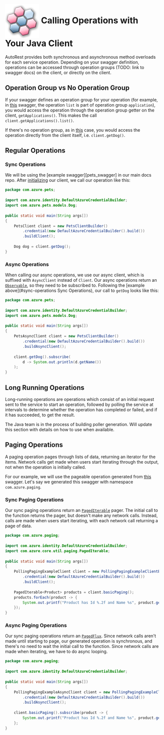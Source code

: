 # <img align="center" src="../images/logo.png">  Calling Operations with Your Java Client

AutoRest provides both synchronous and asynchronous method overloads for each service operation.
Depending on your swagger definition, operations can be accessed through operation groups (TODO: link to swagger docs) on the client,
or directly on the client.

## Operation Group vs No Operation Group

If your swagger defines an operation group for your operation (for example, in [this][operation_group_example] swagger, the operation `list`
is part of operation group `application`), you would access the operation through the operation group getter on the client, `getApplications()`.
This makes the call `client.getApplications().list()`.

If there's no operation group, as in [this][mixin_example] case, you would access the operation directly from the client
itself, i.e. `client.getDog()`.

## Regular Operations

### Sync Operations

We will be using the [example swagger][pets_swagger] in our main docs repo. After [initializing][initializing] our client, we
call our operation like this:

```java
package com.azure.pets;

import com.azure.identity.DefaultAzureCredentialBuilder;
import com.azure.pets.models.Dog;

public static void main(String args[])
{
    PetsClient client = new PetsClientBuilder()
        .credential(new DefaultAzureCredentialBuilder().build())
        .buildClient();

    Dog dog = client.getDog();
}
```

### Async Operations

When calling our async operations, we use our async client, which is suffixed with `AsyncClient` instead of `Client`. Our async operations
return an [`Observable`][observable], so they need to be subscribed to. Following the [example above](#sync-operations Sync Operations),
our call to `getDog` looks like this:

```java
package com.azure.pets;

import com.azure.identity.DefaultAzureCredentialBuilder;
import com.azure.pets.models.Dog;

public static void main(String args[])
{
    PetsAsyncClient client = new PetsClientBuilder()
        .credential(new DefaultAzureCredentialBuilder().build())
        .buildAsyncClient();

    client.getDog().subscribe(
        d -> System.out.println(d.getName())
    );
}
```

## Long Running Operations

Long-running operations are operations which consist of an initial request sent to the service to start an operation, followed by polling the service at intervals to determine whether the operation has completed or failed, and if it has succeeded, to get the result.

The Java team is in the process of building poller generation. Will update this section with details on how to use when available.

## Paging Operations

A paging operation pages through lists of data, returning an iterator for the items. Network calls get made when users start iterating through the output, not when the operation
is initially called.

For our example, we will use the pageable operation generated from [this][example_swagger] swagger. Let's say we generated this swagger with namespace `com.azure.paging`.

### Sync Paging Operations

Our sync paging operations return an [`PagedIterable`][paged_iterable] pager. The initial call to the function returns
the pager, but doesn't make any network calls. Instead, calls are made when users start iterating, with each network call returning a page of data.

```java
package com.azure.paging;

import com.azure.identity.DefaultAzureCredentialBuilder;
import com.azure.core.util.paging.PagedIterable;

public static void main(String args[])
{
    PollingPagingExampleClient client = new PollingPagingExampleClientBuilder()
        .credential(new DefaultAzureCredentialBuilder().build())
        .buildClient();

    PagedIterable<Product> products = client.basicPaging();
    products.forEach(product -> {
        System.out.printf("Product has Id %.2f and Name %s", product.getId(), product.getName());
    });
}
```

### Async Paging Operations

Our sync paging operations return an [`PagedFlux`][paged_flux]. Since network calls aren't
made until starting to page, our generated operation is synchronous, and there's no need to wait the initial call to the function. Since network calls are made when iterating,
we have to do async looping.

```java
package com.azure.paging;

import com.azure.identity.DefaultAzureCredentialBuilder;

public static void main(String args[])
{
    PollingPagingExampleAsyncClient client = new PollingPagingExampleClientBuilder()
        .credential(new DefaultAzureCredentialBuilder().build())
        .buildAsyncClient();

    client.basicPaging().subscribe(product -> {
        System.out.printf("Product has Id %.2f and Name %s", product.getId(), product.getName());
    };
}
```


<!-- LINKS -->
[operation_group_example]: https://github.com/Azure/azure-rest-api-specs/blob/master/specification/batch/data-plane/Microsoft.Batch/stable/2020-09-01.12.0/BatchService.json#L64
[mixin_example]: https://github.com/Azure/autorest/blob/master/docs/openapi/examples/pets.json#L20
[pets_swaggger]: https://github.com/Azure/autorest/blob/master/docs/openapi/examples/pets.json
[initializing]: ./initializing.md
[observable]: https://docs.oracle.com/javase/7/docs/api/java/util/Observable.html
[sync_poller]:  https://docs.microsoft.com/java/api/com.azure.core.util.polling.syncpoller?view=azure-java-stable
[example_swagger]: ../samples/specification/directives/pollingPaging.json
[poller_guidelines]: https://azure.github.io/azure-sdk/java_introduction.html#methods-invoking-long-running-operations
[poller_flux]: https://docs.microsoft.com/java/api/com.azure.core.util.polling.pollerflux?view=azure-java-stable
[mono]: https://projectreactor.io/docs/core/release/api/reactor/core/publisher/Mono.html
[paged_iterable]: https://docs.microsoft.com/java/api/com.azure.core.http.rest.pagediterable?view=azure-java-stable
[paged_flux]: https://docs.microsoft.com/java/api/com.azure.core.http.rest.pagedflux?view=azure-java-stable